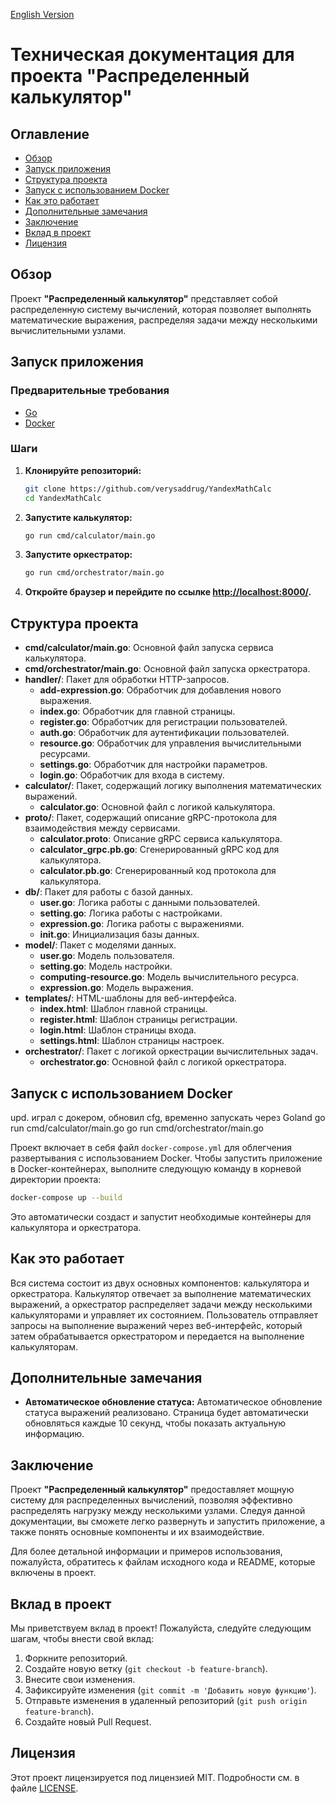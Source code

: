[English Version](README_ENG.md)

# Техническая документация для проекта "Распределенный калькулятор"

## Оглавление

- [Обзор](#обзор)
- [Запуск приложения](#запуск-приложения)
- [Структура проекта](#структура-проекта)
- [Запуск с использованием Docker](#запуск-с-использованием-docker)
- [Как это работает](#как-это-работает)
- [Дополнительные замечания](#дополнительные-замечания)
- [Заключение](#заключение)
- [Вклад в проект](#вклад-в-проект)
- [Лицензия](#лицензия)

## Обзор

Проект **"Распределенный калькулятор"** представляет собой распределенную систему вычислений, которая позволяет выполнять математические выражения, распределяя задачи между несколькими вычислительными узлами.

## Запуск приложения

### Предварительные требования

- [Go](https://golang.org/dl/)
- [Docker](https://www.docker.com/get-started)

### Шаги

1. **Клонируйте репозиторий:**

   ```bash
   git clone https://github.com/verysaddrug/YandexMathCalc
   cd YandexMathCalc
   ```

2. **Запустите калькулятор:**
   ```bash
   go run cmd/calculator/main.go
   ```

3. **Запустите оркестратор:**
   ```bash
   go run cmd/orchestrator/main.go
   ```

4. **Откройте браузер и перейдите по ссылке [http://localhost:8000/](http://localhost:8000/).**


## Структура проекта

- **cmd/calculator/main.go**: Основной файл запуска сервиса калькулятора.
- **cmd/orchestrator/main.go**: Основной файл запуска оркестратора.
- **handler/**: Пакет для обработки HTTP-запросов.
  - **add-expression.go**: Обработчик для добавления нового выражения.
  - **index.go**: Обработчик для главной страницы.
  - **register.go**: Обработчик для регистрации пользователей.
  - **auth.go**: Обработчик для аутентификации пользователей.
  - **resource.go**: Обработчик для управления вычислительными ресурсами.
  - **settings.go**: Обработчик для настройки параметров.
  - **login.go**: Обработчик для входа в систему.
- **calculator/**: Пакет, содержащий логику выполнения математических выражений.
  - **calculator.go**: Основной файл с логикой калькулятора.
- **proto/**: Пакет, содержащий описание gRPC-протокола для взаимодействия между сервисами.
  - **calculator.proto**: Описание gRPC сервиса калькулятора.
  - **calculator_grpc.pb.go**: Сгенерированный gRPC код для калькулятора.
  - **calculator.pb.go**: Сгенерированный код протокола для калькулятора.
- **db/**: Пакет для работы с базой данных.
  - **user.go**: Логика работы с данными пользователей.
  - **setting.go**: Логика работы с настройками.
  - **expression.go**: Логика работы с выражениями.
  - **init.go**: Инициализация базы данных.
- **model/**: Пакет с моделями данных.
  - **user.go**: Модель пользователя.
  - **setting.go**: Модель настройки.
  - **computing-resource.go**: Модель вычислительного ресурса.
  - **expression.go**: Модель выражения.
- **templates/**: HTML-шаблоны для веб-интерфейса.
  - **index.html**: Шаблон главной страницы.
  - **register.html**: Шаблон страницы регистрации.
  - **login.html**: Шаблон страницы входа.
  - **settings.html**: Шаблон страницы настроек.
- **orchestrator/**: Пакет с логикой оркестрации вычислительных задач.
  - **orchestrator.go**: Основной файл с логикой оркестратора.

## Запуск с использованием Docker

upd. играл с докером, обновил cfg, временно запускать через Goland go run cmd/calculator/main.go go run cmd/orchestrator/main.go

Проект включает в себя файл `docker-compose.yml` для облегчения развертывания с использованием Docker. Чтобы запустить приложение в Docker-контейнерах, выполните следующую команду в корневой директории проекта:

```bash
docker-compose up --build
```

Это автоматически создаст и запустит необходимые контейнеры для калькулятора и оркестратора.

## Как это работает

Вся система состоит из двух основных компонентов: калькулятора и оркестратора. Калькулятор отвечает за выполнение математических выражений, а оркестратор распределяет задачи между несколькими калькуляторами и управляет их состоянием. Пользователь отправляет запросы на выполнение выражений через веб-интерфейс, который затем обрабатывается оркестратором и передается на выполнение калькуляторам.

## Дополнительные замечания

- **Автоматическое обновление статуса:** Автоматическое обновление статуса выражений реализовано. Страница будет автоматически обновляться каждые 10 секунд, чтобы показать актуальную информацию.

## Заключение

Проект **"Распределенный калькулятор"** предоставляет мощную систему для распределенных вычислений, позволяя эффективно распределять нагрузку между несколькими узлами. Следуя данной документации, вы сможете легко развернуть и запустить приложение, а также понять основные компоненты и их взаимодействие.

Для более детальной информации и примеров использования, пожалуйста, обратитесь к файлам исходного кода и README, которые включены в проект.

## Вклад в проект

Мы приветствуем вклад в проект! Пожалуйста, следуйте следующим шагам, чтобы внести свой вклад:

1. Форкните репозиторий.
2. Создайте новую ветку (`git checkout -b feature-branch`).
3. Внесите свои изменения.
4. Зафиксируйте изменения (`git commit -m 'Добавить новую функцию'`).
5. Отправьте изменения в удаленный репозиторий (`git push origin feature-branch`).
6. Создайте новый Pull Request.

## Лицензия

Этот проект лицензируется под лицензией MIT. Подробности см. в файле [LICENSE](LICENSE).
